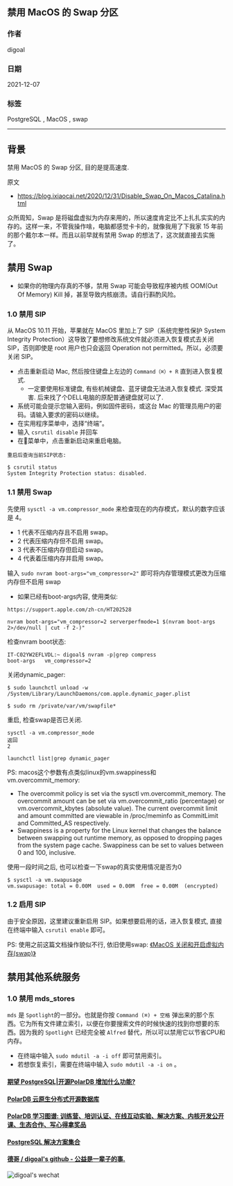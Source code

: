 ## 禁用 MacOS 的 Swap 分区  
    
### 作者    
digoal    
    
### 日期    
2021-12-07    
    
### 标签    
PostgreSQL , MacOS , swap    
    
----    
    
## 背景    
禁用 MacOS 的 Swap 分区, 目的是提高速度.      
  
原文  
- https://blog.ixiaocai.net/2020/12/31/Disable_Swap_On_Macos_Catalina.html  
  
众所周知，Swap 是将磁盘虚拟为内存来用的，所以速度肯定比不上扎扎实实的内存的。这样一来，不管我操作啥，电脑都感觉卡卡的，就像我用了下我家 15 年前的那个戴尔本一样。而且以前早就有禁用 Swap 的想法了，这次就直接去实施了。  
  
## 禁用 Swap  
- 如果你的物理内存真的不够，禁用 Swap 可能会导致程序被内核 OOM(Out Of Memory) Kill 掉，甚至导致内核崩溃。请自行斟酌风险。  
  
### 1.0 禁用 SIP  
从 MacOS 10.11 开始，苹果就在 MacOS 里加上了 SIP（系统完整性保护 System Integrity Protection）这导致了要想修改系统文件就必须进入恢复模式去关闭 SIP，否则即使是 root 用户也只会返回 Operation not permitted。所以，必须要关闭 SIP。  
  
- 点击重新启动 Mac,  然后按住键盘上左边的 `Command（⌘）+ R` 直到进入恢复模式.     
    - 一定要使用标准键盘, 有些机械键盘、蓝牙键盘无法进入恢复模式. 深受其害. 后来找了个DELL电脑的原配普通键盘就可以了.
- 系统可能会提示您输入密码，例如固件密码，或这台 Mac 的管理员用户的密码。请输入要求的密码以继续。  
- 在实用程序菜单中，选择“终端”。  
- 输入 `csrutil disable` 并回车  
- 在菜单中，点击重新启动来重启电脑。  
  
```
重启后查询当前SIP状态:  

$ csrutil status
System Integrity Protection status: disabled.
```
  
### 1.1 禁用 Swap  
先使用 `sysctl -a vm.compressor_mode` 来检查现在的内存模式，默认的数字应该是 4。  
- 1 代表不压缩内存且不启用 swap。  
- 2 代表压缩内存但不启用 swap。  
- 3 代表不压缩内存但启动 swap。  
- 4 代表着压缩内存并启用 swap。  
  
输入 `sudo nvram boot-args="vm_compressor=2"` 即可将内存管理模式更改为压缩内存但不启用 swap  
- 如果已经有boot-args内容, 使用类似:  
  
```
https://support.apple.com/zh-cn/HT202528

nvram boot-args="vm_compressor=2 serverperfmode=1 $(nvram boot-args 2>/dev/null | cut -f 2-)"
```
   
检查nvram boot状态:   
```
IT-C02YW2EFLVDL:~ digoal$ nvram -p|grep compress
boot-args	vm_compressor=2
```
     
关闭dynamic_pager:  
```
$ sudo launchctl unload -w /System/Library/LaunchDaemons/com.apple.dynamic_pager.plist

$ sudo rm /private/var/vm/swapfile*
```
  
重启, 检查swap是否已关闭.    
```
sysctl -a vm.compressor_mode
返回
2
    
launchctl list|grep dynamic_pager
```
  
PS: macos这个参数有点类似linux的vm.swappiness和vm.overcommit_memory:   
- The overcommit policy is set via the sysctl vm.overcommit_memory. The overcommit amount can be set via vm.overcommit_ratio (percentage) or vm.overcommit_kbytes (absolute value). The current overcommit limit and amount committed are viewable in /proc/meminfo as CommitLimit and Committed_AS respectively.     
- Swappiness is a property for the Linux kernel that changes the balance between swapping out runtime memory, as opposed to dropping pages from the system page cache. Swappiness can be set to values between 0 and 100, inclusive.  
  
使用一段时间之后, 也可以检查一下swap的真实使用情况是否为0   
```
$ sysctl -a vm.swapusage
vm.swapusage: total = 0.00M  used = 0.00M  free = 0.00M  (encrypted)
```
  
### 1.2 启用 SIP  
由于安全原因，这里建议重新启用 SIP。如果想要启用的话，进入恢复模式, 直接在终端中输入 `csrutil enable` 即可。  
  
PS: 使用之前这篇文档操作貌似不行, 依旧使用swap: [《MacOS 关闭和开启虚拟内存(swap)》](../202111/20211103_01.md)  
  
## 禁用其他系统服务  
### 1.0 禁用 mds_stores  
`mds` 是 `Spotlight`的一部分。也就是你按 `Command (⌘) + 空格` 弹出来的那个东西。它为所有文件建立索引，以便在你要搜索文件的时候快速的找到你想要的东西。因为我的 `Spotlight` 已经完全被 `Alfred` 替代，所以可以禁用它以节省CPU和内存。  
  
- 在终端中输入 `sudo mdutil -a -i off` 即可禁用索引。   
- 若想恢复索引，需要在终端中输入 `sudo mdutil -a -i on` 。  
  
  
#### [期望 PostgreSQL|开源PolarDB 增加什么功能?](https://github.com/digoal/blog/issues/76 "269ac3d1c492e938c0191101c7238216")
  
  
#### [PolarDB 云原生分布式开源数据库](https://github.com/ApsaraDB "57258f76c37864c6e6d23383d05714ea")
  
  
#### [PolarDB 学习图谱: 训练营、培训认证、在线互动实验、解决方案、内核开发公开课、生态合作、写心得拿奖品](https://www.aliyun.com/database/openpolardb/activity "8642f60e04ed0c814bf9cb9677976bd4")
  
  
#### [PostgreSQL 解决方案集合](../201706/20170601_02.md "40cff096e9ed7122c512b35d8561d9c8")
  
  
#### [德哥 / digoal's github - 公益是一辈子的事.](https://github.com/digoal/blog/blob/master/README.md "22709685feb7cab07d30f30387f0a9ae")
  
  
![digoal's wechat](../pic/digoal_weixin.jpg "f7ad92eeba24523fd47a6e1a0e691b59")
  
